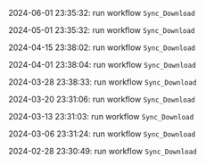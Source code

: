 2024-06-01 23:35:32: run workflow `Sync_Download` 

2024-05-01 23:35:32: run workflow `Sync_Download` 

2024-04-15 23:38:02: run workflow `Sync_Download` 

2024-04-01 23:38:04: run workflow `Sync_Download` 

2024-03-28 23:38:33: run workflow `Sync_Download` 

2024-03-20 23:31:06: run workflow `Sync_Download` 

2024-03-13 23:31:03: run workflow `Sync_Download` 

2024-03-06 23:31:24: run workflow `Sync_Download` 

2024-02-28 23:30:49: run workflow `Sync_Download` 


